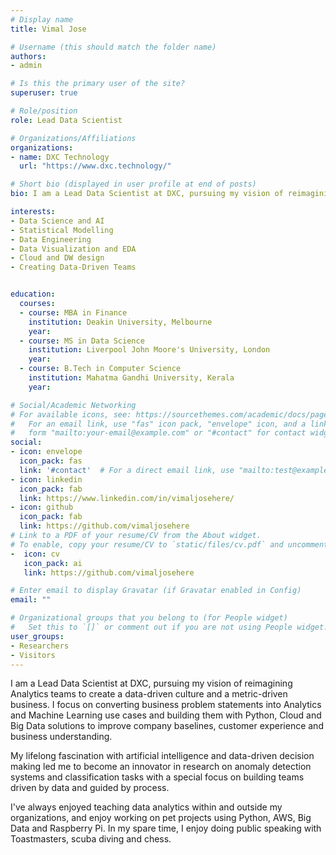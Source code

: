 ```yaml
---
# Display name
title: Vimal Jose

# Username (this should match the folder name)
authors:
- admin

# Is this the primary user of the site?
superuser: true

# Role/position
role: Lead Data Scientist

# Organizations/Affiliations
organizations:
- name: DXC Technology
  url: "https://www.dxc.technology/"

# Short bio (displayed in user profile at end of posts)
bio: I am a Lead Data Scientist at DXC, pursuing my vision of reimagining Analytics teams to create a data-driven culture and a metric-driven business. I focus on converting business problem statements into Analytics and Machine Learning use cases and building them with Python, Cloud and Big Data solutions to improve company baselines, customer experience and business understanding.

interests:
- Data Science and AI
- Statistical Modelling
- Data Engineering
- Data Visualization and EDA
- Cloud and DW design  
- Creating Data-Driven Teams


education:
  courses:
  - course: MBA in Finance
    institution: Deakin University, Melbourne
    year: 
  - course: MS in Data Science
    institution: Liverpool John Moore's University, London
    year: 
  - course: B.Tech in Computer Science
    institution: Mahatma Gandhi University, Kerala
    year: 

# Social/Academic Networking
# For available icons, see: https://sourcethemes.com/academic/docs/page-builder/#icons
#   For an email link, use "fas" icon pack, "envelope" icon, and a link in the
#   form "mailto:your-email@example.com" or "#contact" for contact widget.
social:
- icon: envelope
  icon_pack: fas
  link: '#contact'  # For a direct email link, use "mailto:test@example.org".
- icon: linkedin
  icon_pack: fab
  link: https://www.linkedin.com/in/vimaljosehere/
- icon: github
  icon_pack: fab
  link: https://github.com/vimaljosehere
# Link to a PDF of your resume/CV from the About widget.
# To enable, copy your resume/CV to `static/files/cv.pdf` and uncomment the lines below.
-  icon: cv
   icon_pack: ai
   link: https://github.com/vimaljosehere

# Enter email to display Gravatar (if Gravatar enabled in Config)
email: ""

# Organizational groups that you belong to (for People widget)
#   Set this to `[]` or comment out if you are not using People widget.
user_groups:
- Researchers
- Visitors
---
```


I am a Lead Data Scientist at DXC, pursuing my vision of reimagining Analytics teams to create a data-driven culture and a metric-driven business. I focus on converting business problem statements into Analytics and Machine Learning use cases and building them with Python, Cloud and Big Data solutions to improve company baselines, customer experience and business understanding.

My lifelong fascination with artificial intelligence and data-driven decision making led me to become an innovator in research on anomaly detection systems and classification tasks with a special focus on building teams driven by data and guided by process.

I've always enjoyed teaching data analytics within and outside my organizations, and enjoy working on pet projects using Python, AWS, Big Data and Raspberry Pi. In my spare time, I enjoy doing public speaking with Toastmasters, scuba diving and chess. 
